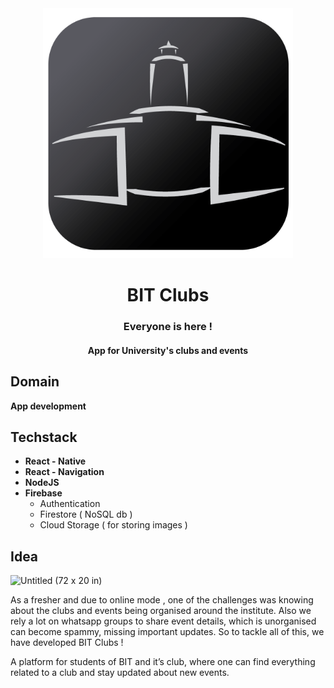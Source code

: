 
<div align="center">
  <a href="#">
    <img src="https://raw.githubusercontent.com/mayukhpankaj/BIT-Clubs/main/assets/bit%20clubs.png?token=GHSAT0AAAAAABN6I2LTIDY6OCXX4YCY4DZUYPDFQFQ" alt="BIT clubs" width="400" >
  </a>
  <h1 align="center">
    BIT Clubs
  </h1>
  <h3 align="center">
Everyone is here !   
  </h3>
<h4 align="center">
  App for University's clubs and events
</h4>
</div>

 

## Domain
**App development**

## Techstack
- **React - Native**
- **React - Navigation**
-  **NodeJS**
-  **Firebase**
    *  Authentication
    * Firestore ( NoSQL db )
    * Cloud Storage ( for storing images )

## Idea 

![Untitled (72 x 20 in)](https://user-images.githubusercontent.com/40158577/148661202-dfb2b9dc-cf4a-4845-b931-6d834c6fb353.png)

As a fresher and due to online mode , one of the challenges  was knowing about the clubs and events being organised around the institute. Also we rely a lot on whatsapp groups to share event details, which is unorganised can become  spammy, missing important updates.
So to tackle all of this, we have developed BIT Clubs !
  

A platform for students of BIT and it’s club, where one can find everything related to a club and stay updated about new events. 









